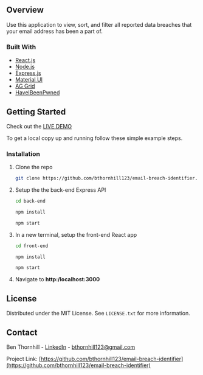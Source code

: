 ## Overview
Use this application to view, sort, and filter all reported data breaches that your email address has been a part of.

### Built With

* [React.js](https://reactjs.org/)
* [Node.js](https://nodejs.org/en/)
* [Express.js](https://expressjs.com/)
* [Material UI](https://mui.com/)
* [AG Grid](https://www.ag-grid.com/)
* [HaveIBeenPwned](https://haveibeenpwned.com/)

## Getting Started

Check out the [LIVE DEMO](https://email-breach-identifier.herokuapp.com/)

To get a local copy up and running follow these simple example steps.

### Installation

1. Clone the repo
   ```sh
   git clone https://github.com/bthornhill123/email-breach-identifier.git
   ```
2. Setup the the back-end Express API
    ```sh
    cd back-end
    ```
    ```sh
    npm install
    ```
    ```sh
    npm start
    ```
3. In a new terminal, setup the front-end React app
   ```sh
   cd front-end
   ```
   ```sh
   npm install
   ```
   ```sh
   npm start
   ```
4. Navigate to **http:/localhost:3000**

## License

Distributed under the MIT License. See `LICENSE.txt` for more information.

## Contact

Ben Thornhill - [LinkedIn](https://www.linkedin.com/in/ben-thornhill-b7a633160/) - bthornhill123@gmail.com

Project Link: [https://github.com/bthornhill123/email-breach-identifier](https://github.com/bthornhill123/email-breach-identifier)
